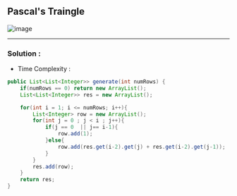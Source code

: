 ## Pascal's Traingle

![image](https://user-images.githubusercontent.com/23376002/214768929-c29b5955-a4e0-4475-af93-7e494b426c36.png)

----------------------------------------------------------------------------------------------------------------------------------------------------


### Solution : 

- Time Complexity : 


```java
public List<List<Integer>> generate(int numRows) {
    if(numRows == 0) return new ArrayList();
    List<List<Integer>> res = new ArrayList();

    for(int i = 1; i <= numRows; i++){
        List<Integer> row = new ArrayList();
        for(int j = 0 ; j < i ; j++){
            if(j == 0  || j== i-1){
                row.add(1);
            }else{
                row.add(res.get(i-2).get(j) + res.get(i-2).get(j-1));
            }       
        }
        res.add(row);
    }
    return res;
}


```

